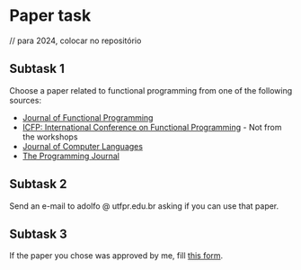 # Paper task

// para 2024, colocar no repositório

## Subtask 1


Choose a paper related to functional programming from one of the following sources:

  - [Journal of Functional Programming](https://scholar.google.com/citations?hl=en&view_op=list_hcore&venue=yzdEqktbJzoJ.2023)
  - [ICFP: International Conference on Functional Programming](https://dl.acm.org/conference/icfp/proceedings) - Not from the workshops
  - [Journal of Computer Languages](https://www.sciencedirect.com/journal/journal-of-computer-languages)
  - [The Programming Journal](https://programming-journal.org/)

## Subtask 2

Send an e-mail to adolfo @ utfpr.edu.br asking if you can use that paper.

## Subtask 3

If the paper you chose was approved by me, fill [this form](https://forms.gle/BFEPnrNNpXUaeYf6A).
